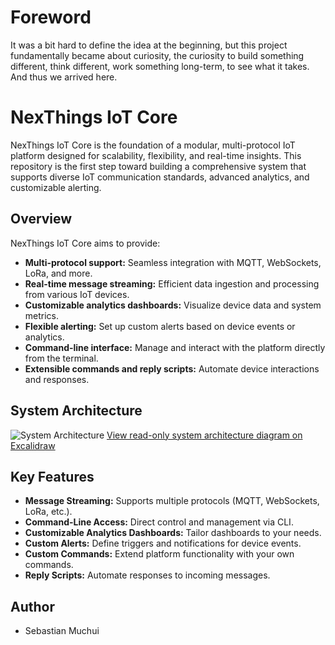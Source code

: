 # Foreword
It was a bit hard to define the idea at the beginning, but this project fundamentally became about
curiosity, the curiosity to build something different, think different, work something long-term, to see what it takes.
And thus we arrived here.

# NexThings IoT Core

NexThings IoT Core is the foundation of a modular, multi-protocol IoT platform designed for scalability, flexibility, and real-time insights. This repository is the first step toward building a comprehensive system that supports diverse IoT communication standards, advanced analytics, and customizable alerting.

## Overview

NexThings IoT Core aims to provide:

- **Multi-protocol support:** Seamless integration with MQTT, WebSockets, LoRa, and more.
- **Real-time message streaming:** Efficient data ingestion and processing from various IoT devices.
- **Customizable analytics dashboards:** Visualize device data and system metrics.
- **Flexible alerting:** Set up custom alerts based on device events or analytics.
- **Command-line interface:** Manage and interact with the platform directly from the terminal.
- **Extensible commands and reply scripts:** Automate device interactions and responses.

## System Architecture

![System Architecture](https://github.com/user-attachments/assets/9838ca89-5ec4-4724-827d-c88987064cdc)
[View read-only system architecture diagram on Excalidraw](https://excalidraw.com/#json=nyy-tAB_571R9qm-UG_Rv,-QdnAUsFs9BxyYvwtVox8w)

## Key Features

- **Message Streaming:** Supports multiple protocols (MQTT, WebSockets, LoRa, etc.).
- **Command-Line Access:** Direct control and management via CLI.
- **Customizable Analytics Dashboards:** Tailor dashboards to your needs.
- **Custom Alerts:** Define triggers and notifications for device events.
- **Custom Commands:** Extend platform functionality with your own commands.
- **Reply Scripts:** Automate responses to incoming messages.


## Author

- Sebastian Muchui

